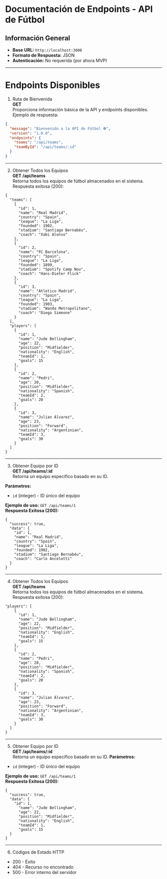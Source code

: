 # Documentación de Endpoints - API de Fútbol 

## Información General
- **Base URL:** `http://localhost:3000`
- **Formato de Respuesta:** JSON
- **Autenticación:** No requerida (por ahora MVP)

---

# Endpoints Disponibles
1. Ruta de Bienvenida  
**GET**  
Proporciona información básica de la API y endpoints disponibles.  
Ejemplo de respuesta:

```json
{
  "message": "Bienvenido a la API de Fútbol ⚽",
  "version": "1.0.0",
  "endpoints": {
    "teams": "/api/teams",
    "teamById": "/api/teams/:id"
  }
}
```
---

2. Obtener Todos los Equipos  
**GET /api/teams**  
Retorna todos los equipos de fútbol almacenados en el sistema.  
Respuesta exitosa (200):
```
{
  "teams": [
    {
      "id": 1,
      "name": "Real Madrid",
      "country": "Spain",
      "league": "La Liga",
      "founded": 1902,
      "stadium": "Santiago Bernabéu",
      "coach": "Xabi Alonso"
    },
    {
      "id": 2,
      "name": "FC Barcelona",
      "country": "Spain", 
      "league": "La Liga",
      "founded": 1899,
      "stadium": "Spotify Camp Nou",
      "coach": "Hans-Dieter Flick"
    },
    {
      "id": 3,
      "name": "Atletico Madrid",
      "country": "Spain",
      "league": "La Liga",
      "founded": 1903,
      "stadium": "Wanda Metropolitano",
      "coach": "Diego Simeone"
    }
  ],
  "players": [
    {
      "id": 1,
      "name": "Jude Bellingham",
      "age": 22,
      "position": "Midfielder",
      "nationality": "English",
      "teamId": 1,
      "goals": 15
    },
    {
      "id": 2,
      "name": "Pedri",
      "age": 20,
      "position": "Midfielder",
      "nationality": "Spanish",
      "teamId": 2,
      "goals": 20
    },
    {
      "id": 3,
      "name": "Julian Álvarez",
      "age": 23,
      "position": "Forward",
      "nationality": "Argentinian",
      "teamId": 3,
      "goals": 30
    }
  ]
}
```
---

3. Obtener Equipo por ID  
**GET /api/teams/:id**  
Retorna un equipo específico basado en su ID.  

**Parámetros:**  
- `id` (integer) - ID único del equipo  

**Ejemplo de uso:** `GET /api/teams/1`  
**Respuesta Exitosa (200):**
```
{
  "success": true,
  "data": {
    "id": 1,
    "name": "Real Madrid",
    "country": "Spain",
    "league": "La Liga",
    "founded": 1902,
    "stadium": "Santiago Bernabéu",
    "coach": "Carlo Ancelotti"
  }
}
```
---

4. Obtener Todos los Equipos  
**GET /api/teams**  
Retorna todos los equipos de fútbol almacenados en el sistema.  
Respuesta exitosa (200):
```
"players": [
    {
      "id": 1,
      "name": "Jude Bellingham",
      "age": 22,
      "position": "Midfielder",
      "nationality": "English",
      "teamId": 1,
      "goals": 15
    },
    {
      "id": 2,
      "name": "Pedri",
      "age": 20,
      "position": "Midfielder",
      "nationality": "Spanish",
      "teamId": 2,
      "goals": 20
    },
    {
      "id": 3,
      "name": "Julian Álvarez",
      "age": 23,
      "position": "Forward",
      "nationality": "Argentinian",
      "teamId": 3,
      "goals": 30
    }
  ]
}
```

---

5. Obtener Equipo por ID  
**GET /api/teams/:id**  
Retorna un equipo específico basado en su ID.
**Parámetros:**  
- `id` (integer) - ID único del equipo  

**Ejemplo de uso:** `GET /api/teams/1`  
**Respuesta Exitosa (200):**
```
{
  "success": true,
  "data": {
    "id": 1,
      "name": "Jude Bellingham",
      "age": 22,
      "position": "Midfielder",
      "nationality": "English",
      "teamId": 1,
      "goals": 15
  }
}
```

---

6. Códigos de Estado HTTP

- 200 - Éxito  
- 404 - Recurso no encontrado  
- 500 - Error interno del servidor

